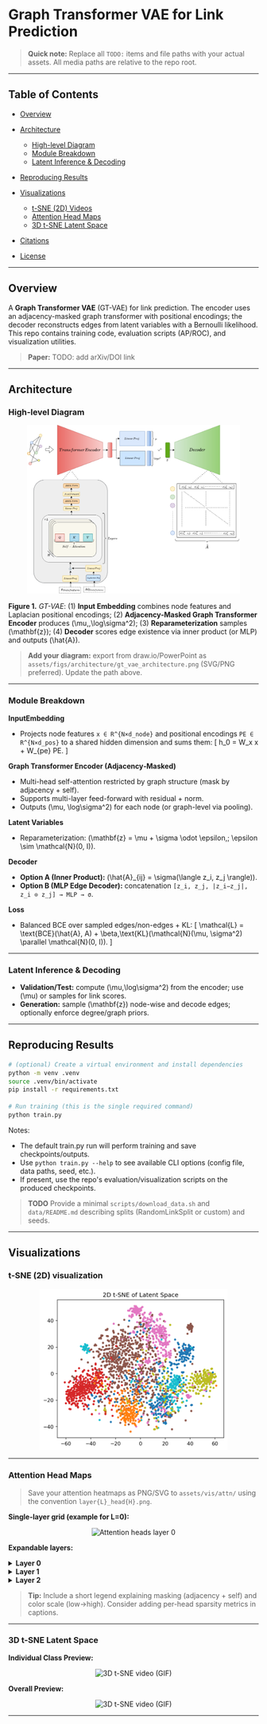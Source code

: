 # Graph Transformer VAE for Link Prediction

> **Quick note:** Replace all `TODO:` items and file paths with your actual assets. All media paths are relative to the repo root.

---

## Table of Contents

* [Overview](#overview)
* [Architecture](#architecture)

  * [High-level Diagram](#high-level-diagram)
  * [Module Breakdown](#module-breakdown)
  * [Latent Inference & Decoding](#latent-inference--decoding)
* [Reproducing Results](#reproducing-results)
* [Visualizations](#visualizations)

  * [t-SNE (2D) Videos](#t-sne-2d-videos)
  * [Attention Head Maps](#attention-head-maps)
  * [3D t-SNE Latent Space](#3d-t-sne-latent-space)
* [Citations](#citations)
* [License](#license)

---

## Overview

A **Graph Transformer VAE** (GT-VAE) for link prediction. The encoder uses an adjacency-masked graph transformer with positional encodings; the decoder reconstructs edges from latent variables with a Bernoulli likelihood. This repo contains training code, evaluation scripts (AP/ROC), and visualization utilities.

> **Paper:** TODO: add arXiv/DOI link

---

## Architecture

### High-level Diagram

<p align="center">
  <img src="./assets/images/encoder_decoder.drawio.png" alt="GT-VAE Architecture" width="85%"/>
</p>

**Figure 1.** *GT-VAE*: (1) **Input Embedding** combines node features and Laplacian positional encodings; (2) **Adjacency‑Masked Graph Transformer Encoder** produces (\mu,,\log\sigma^2); (3) **Reparameterization** samples (\mathbf{z}); (4) **Decoder** scores edge existence via inner product (or MLP) and outputs (\hat{A}).

> **Add your diagram:** export from draw.io/PowerPoint as `assets/figs/architecture/gt_vae_architecture.png` (SVG/PNG preferred). Update the path above.

---

### Module Breakdown

**InputEmbedding**

* Projects node features `x ∈ R^{N×d_node}` and positional encodings `PE ∈ R^{N×d_pos}` to a shared hidden dimension and sums them:
  [ h_0 = W_x x + W_{pe} PE. ]

**Graph Transformer Encoder (Adjacency‑Masked)**

* Multi-head self-attention restricted by graph structure (mask by adjacency + self).
* Supports multi-layer feed-forward with residual + norm.
* Outputs (\mu, \log\sigma^2) for each node (or graph-level via pooling).

**Latent Variables**

* Reparameterization: (\mathbf{z} = \mu + \sigma \odot \epsilon,; \epsilon \sim \mathcal{N}(0, I)).

**Decoder**

* **Option A (Inner Product):** (\hat{A}_{ij} = \sigma(\langle z_i, z_j \rangle)).
* **Option B (MLP Edge Decoder):** concatenation `[z_i, z_j, |z_i−z_j|, z_i ⊙ z_j] → MLP → σ`.

**Loss**

* Balanced BCE over sampled edges/non-edges + KL:
  [ \mathcal{L} = \text{BCE}(\hat{A}, A) + \beta,\text{KL}(\mathcal{N}(\mu, \sigma^2) \parallel \mathcal{N}(0, I)). ]

---

### Latent Inference & Decoding

* **Validation/Test:** compute (\mu,\log\sigma^2) from the encoder; use (\mu) or samples for link scores.
* **Generation:** sample (\mathbf{z}) node-wise and decode edges; optionally enforce degree/graph priors.

---
## Reproducing Results

```bash
# (optional) Create a virtual environment and install dependencies
python -m venv .venv
source .venv/bin/activate
pip install -r requirements.txt

# Run training (this is the single required command)
python train.py
```

Notes:
- The default train.py run will perform training and save checkpoints/outputs.
- Use `python train.py --help` to see available CLI options (config file, data paths, seed, etc.).
- If present, use the repo's evaluation/visualization scripts on the produced checkpoints.

> **TODO** Provide a minimal `scripts/download_data.sh` and `data/README.md` describing splits (RandomLinkSplit or custom) and seeds.

---

## Visualizations

### t-SNE (2D) visualization

<p align="center">
  <img src="./assets/images/latent_tsne_2d_20251021_093826.png" width="75%" alt="2D t-SNE"/>
</p>

---

### Attention Head Maps

> Save your attention heatmaps as PNG/SVG to `assets/vis/attn/` using the convention `layer{L}_head{H}.png`.

**Single-layer grid (example for L=0):**

<p align="center">
  <img src="assets/vis/attn/layer0_grid.png" width="90%" alt="Attention heads layer 0"/>
</p>

**Expandable layers:**

<details>
  <summary><b>Layer 0</b></summary>
  <img src="assets/vis/attn/layer0_grid.png" width="95%"/>
</details>
<details>
  <summary><b>Layer 1</b></summary>
  <img src="assets/vis/attn/layer1_grid.png" width="95%"/>
</details>
<details>
  <summary><b>Layer 2</b></summary>
  <img src="assets/vis/attn/layer2_grid.png" width="95%"/>
</details>

> **Tip:** Include a short legend explaining masking (adjacency + self) and color scale (low→high). Consider adding per-head sparsity metrics in captions.

---

### 3D t-SNE Latent Space

**Individual Class Preview:**

<p align="center">
  <img src="./assets/gifs/tsne_individual.gif" width="60%" alt="3D t-SNE video (GIF)"/>
</p>

**Overall Preview:**

<p align="center">
  <img src="./assets/gifs/tsne_viz_3d.gif" width="60%" alt="3D t-SNE video (GIF)"/>
</p>

---
